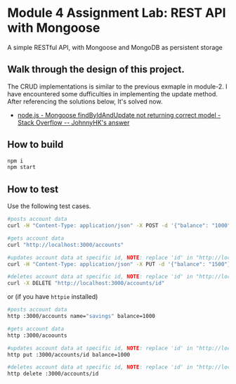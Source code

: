 # Module 4 Assignment Lab: REST API with Mongoose

A simple RESTful API, with Mongoose and MongoDB as persistent storage

## Walk through the design of this project.
The CRUD implementations is similar to the previous exmaple in module-2. I have encountered some dufficulties in implementing the update method. After referencing the solutions below, It's solved now.
- [node.js - Mongoose findByIdAndUpdate not returning correct model - Stack Overflow -- JohnnyHK's answer](https://stackoverflow.com/questions/30419575/mongoose-findbyidandupdate-not-returning-correct-model)

## How to build
```bash
npm i
npm start
```
## How to test
Use the following test cases.
```bash
#posts account data
curl -H "Content-Type: application/json" -X POST -d '{"balance": "1000", "name": "savings"}' "http://localhost:3000/accounts"

#gets account data
curl "http://localhost:3000/accounts"

#updates account data at specific id, NOTE: replace 'id' in "http://localhost:3000/accounts/id" with the id generated by the previous POST command
curl -H "Content-Type: application/json" -X PUT -d '{"balance": "1500"}' "http://localhost:3000/accounts/id"

#deletes account data at specific id, NOTE: replace 'id' in "http://localhost:3000/accounts/id" with the id generated by the previous POST command
curl -X DELETE "http://localhost:3000/accounts/id"

```

or (if you have `httpie` installed)

```bash
#posts account data
http :3000/accounts name="savings" balance=1000

#gets account data
http :3000/acoounts

#updates account data at specific id, NOTE: replace 'id' in "http://localhost:3000/accounts/id" with the id generated by the previous POST command
http put :3000/accounts/id balance=1000

#deletes account data at specific id, NOTE: replace 'id' in "http://localhost:3000/accounts/id" with the id generated by the previous POST command
http delete :3000/accounts/id

```
